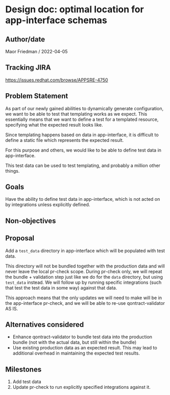 # Design doc: optimal location for app-interface schemas

## Author/date

Maor Friedman / 2022-04-05

## Tracking JIRA

https://issues.redhat.com/browse/APPSRE-4750

## Problem Statement

As part of our newly gained abilities to dynamically generate configuration, we want to be able to test that templating works as we expect. This essentially means that we want to define a test for a templated resource, specifying what the expected result looks like.

Since templating happens based on data in app-interface, it is difficult to define a static file which represents the expected result.

For this purpose and others, we would like to be able to define test data in app-interface.

This test data can be used to test templating, and probably a million other things.

## Goals

Have the ability to define test data in app-interface, which is not acted on by integrations unless explicitly defined.

## Non-objectives

## Proposal

Add a `test_data` directory in app-interface which will be populated with test data.

This directory will not be bundled together with the production data and will never leave the local pr-check scope. During pr-check only, we will repeat the bundle + validation step just like we do for the `data` directory, but using `test_data` instead. We will follow up by running specific integrations (such that test the test data in some way) against that data.

This approach means that the only updates we will need to make will be in the app-interface pr-check, and we will be able to re-use qontract-validator AS IS.

## Alternatives considered

- Enhance qontract-validator to bundle test data into the production bundle (not with the actual data, but still within the bundle)
- Use existing production data as an expected result. This may lead to additional overhead in maintaining the expected test results.

## Milestones

1. Add test data
1. Update pr-check to run explicitly specified integrations against it.
